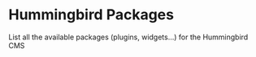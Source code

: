 # Hummingbird Packages
List all the available packages (plugins, widgets...) for the Hummingbird CMS
